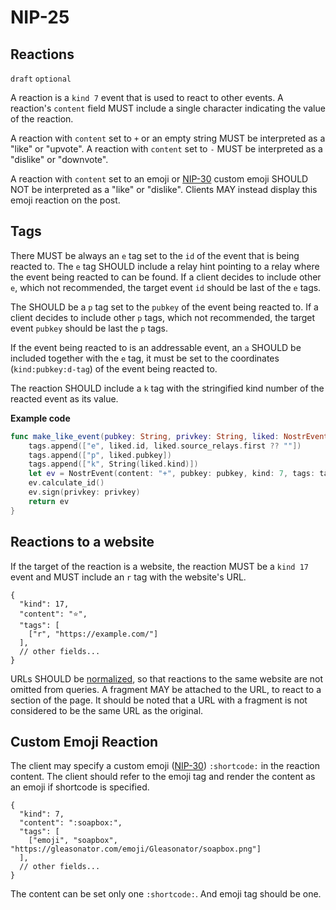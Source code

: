 
NIP-25
======

Reactions
---------

`draft` `optional`

A reaction is a `kind 7` event that is used to react to other events. A reaction's `content` field
MUST include a single character indicating the value of the reaction.

A reaction with `content` set to `+` or an empty string MUST be interpreted as a "like" or "upvote".
A reaction with `content` set to `-` MUST be interpreted as a "dislike" or "downvote".

A reaction with `content` set to an emoji or [NIP-30](30.md) custom emoji SHOULD NOT be interpreted
as a "like" or "dislike". Clients MAY instead display this emoji reaction on the post.

Tags
----

There MUST be always an `e` tag set to the `id` of the event that is being reacted to. The `e` tag SHOULD include a relay hint pointing to a relay where the event being reacted to can be found. If a client decides to include other `e`, which not recommended, the target event `id` should be last of the `e` tags.

The SHOULD be a `p` tag set to the `pubkey` of the event being reacted to. If a client decides to include other `p` tags, which not recommended, the target event `pubkey` should be last the `p` tags.

If the event being reacted to is an addressable event, an `a` SHOULD be included together with the `e` tag, it must be set to the coordinates (`kind:pubkey:d-tag`) of the event being reacted to.

The reaction SHOULD include a `k` tag with the stringified kind number of the reacted event as its value.

**Example code**

```swift
func make_like_event(pubkey: String, privkey: String, liked: NostrEvent) -> NostrEvent {
    tags.append(["e", liked.id, liked.source_relays.first ?? ""])
    tags.append(["p", liked.pubkey])
    tags.append(["k", String(liked.kind)])
    let ev = NostrEvent(content: "+", pubkey: pubkey, kind: 7, tags: tags)
    ev.calculate_id()
    ev.sign(privkey: privkey)
    return ev
}
```

Reactions to a website
---------------------

If the target of the reaction is a website, the reaction MUST be a `kind 17` event and MUST include an `r` tag with the website's URL.

```jsonc
{
  "kind": 17,
  "content": "⭐",
  "tags": [
    ["r", "https://example.com/"]
  ],
  // other fields...
}
```

URLs SHOULD be [normalized](https://datatracker.ietf.org/doc/html/rfc3986#section-6), so that reactions to the same website are not omitted from queries.
A fragment MAY be attached to the URL, to react to a section of the page.
It should be noted that a URL with a fragment is not considered to be the same URL as the original.

Custom Emoji Reaction
---------------------

The client may specify a custom emoji ([NIP-30](30.md)) `:shortcode:` in the
reaction content. The client should refer to the emoji tag and render the
content as an emoji if shortcode is specified.

```jsonc
{
  "kind": 7,
  "content": ":soapbox:",
  "tags": [
    ["emoji", "soapbox", "https://gleasonator.com/emoji/Gleasonator/soapbox.png"]
  ],
  // other fields...
}
```

The content can be set only one `:shortcode:`. And emoji tag should be one.
